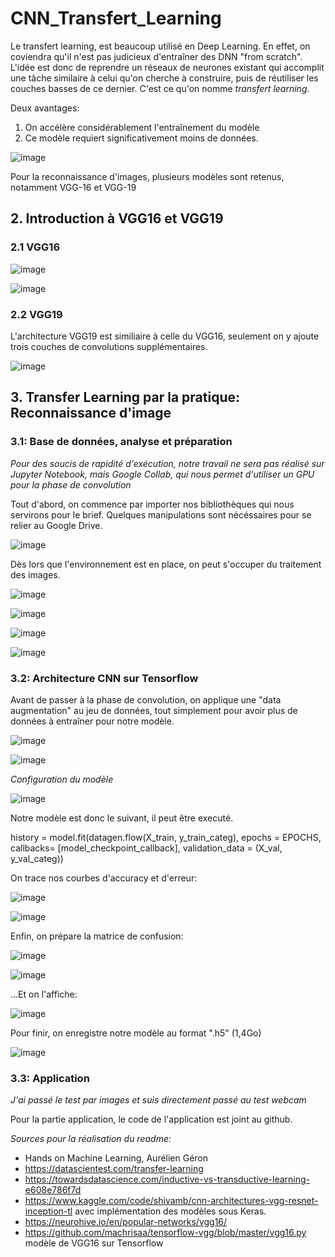 # CNN_Transfert_Learning

Le transfert learning, est beaucoup utilisé en Deep Learning. En effet, on coviendra qu'il n'est pas judicieux d'entraîner des DNN "from scratch". L'idée est donc de reprendre un réseaux de neurones existant qui accomplit une tâche similaire à celui qu'on cherche à construire, puis de réutiliser les couches basses de ce dernier. C'est ce qu'on nomme *transfert learning*. 

Deux avantages: 
1) On accélère considérablement l'entraînement du modèle
2) Ce modèle requiert significativement moins de données.

![image](https://user-images.githubusercontent.com/95342035/161541143-3c9b3d03-47d6-41b9-b106-e48a13bda003.png)


Pour la reconnaissance d'images, plusieurs modèles sont retenus, notamment VGG-16 et VGG-19

## 2. Introduction à VGG16 et VGG19

### 2.1 VGG16

![image](https://user-images.githubusercontent.com/95342035/160566489-02239abe-4b9f-41d6-a3bb-4726df12cd63.png)

![image](https://user-images.githubusercontent.com/95342035/160568131-79d60c2b-5699-4a14-94b4-8ae72bf48c2b.png)

### 2.2 VGG19

L'architecture VGG19 est similiaire à celle du VGG16, seulement on y ajoute trois couches de convolutions supplémentaires. 

![image](https://user-images.githubusercontent.com/95342035/160567091-00c6595d-463e-4df4-80b5-02087c75240c.png)

## 3. Transfer Learning par la pratique: Reconnaissance d'image

### 3.1: Base de données, analyse et préparation 
*Pour des soucis de rapidité d'exécution, notre travail ne sera pas réalisé sur Jupyter Notebook, mais Google Collab, qui nous permet d'utiliser un GPU pour la phase de convolution*

Tout d'abord, on commence par importer nos bibliothèques qui nous servirons pour le brief. Quelques manipulations sont nécéssaires pour se relier au Google Drive. 

![image](https://user-images.githubusercontent.com/95342035/161544312-db740942-9bc4-42d3-8328-3a8404bef86e.png)

Dès lors que l'environnement est en place, on peut s'occuper du traitement des images. 

![image](https://user-images.githubusercontent.com/95342035/161544527-1ab03d11-53db-4ec0-8dc0-f07df5c82789.png)

![image](https://user-images.githubusercontent.com/95342035/161544619-bec5752c-4a52-4ba6-ae5b-567b6bd5ea1a.png)

![image](https://user-images.githubusercontent.com/95342035/161544694-ccf78205-0d77-41dc-8695-1b0b9e8c1796.png)

![image](https://user-images.githubusercontent.com/95342035/161544788-1ac3dbaf-1ce9-432b-94bc-60397c0adc38.png)

### 3.2: Architecture CNN sur Tensorflow

Avant de passer à la phase de convolution, on applique une "data augmentation" au jeu de données, tout simplement pour avoir plus de données à entraîner pour notre modèle. 

![image](https://user-images.githubusercontent.com/95342035/161544861-2fb8316a-2dba-4ba3-b03a-76ee28179f17.png)

![image](https://user-images.githubusercontent.com/95342035/161545233-1f58b88c-330b-4d5b-b653-98b39165708b.png)

*Configuration du modèle*

![image](https://user-images.githubusercontent.com/95342035/161545347-3c3768b1-6fc3-4ed7-aed9-332b3f15d7a8.png)

Notre modèle est donc le suivant, il peut être executé. 

history = model.fit(datagen.flow(X_train, y_train_categ), epochs = EPOCHS, callbacks= [model_checkpoint_callback], validation_data = (X_val, y_val_categ))

On trace nos courbes d'accuracy et d'erreur: 

![image](https://user-images.githubusercontent.com/95342035/161545687-83f8f89e-365d-448a-9ba6-33820a2aff20.png)

![image](https://user-images.githubusercontent.com/95342035/161545738-d7dfb6ba-233e-4dc1-bc09-c499f7c9e3c7.png)

Enfin, on prépare la matrice de confusion: 

![image](https://user-images.githubusercontent.com/95342035/161545815-0965e522-8de4-4ab6-8694-57d6b4441a13.png)

![image](https://user-images.githubusercontent.com/95342035/161546495-a0ccb4c2-5eb8-449a-bee4-f50b10f9053d.png)


...Et on l'affiche: 

![image](https://user-images.githubusercontent.com/95342035/161545939-d24b3b52-96dd-4778-a89d-7e0f4aa4e107.png)

Pour finir, on enregistre notre modèle au format ".h5" (1,4Go)

![image](https://user-images.githubusercontent.com/95342035/161546052-a4ff5af8-114d-4ed3-a0d8-4734b9ebe8dd.png)


### 3.3: Application

*J'ai passé le test par images et suis directement passé au test webcam*

Pour la partie application, le code de l'application est joint au github. 


*Sources pour la réalisation du readme:*
- Hands on Machine Learning, Aurélien Géron
- https://datascientest.com/transfer-learning 
- https://towardsdatascience.com/inductive-vs-transductive-learning-e608e786f7d
- https://www.kaggle.com/code/shivamb/cnn-architectures-vgg-resnet-inception-tl avec implémentation des modèles sous Keras. 
- https://neurohive.io/en/popular-networks/vgg16/
- https://github.com/machrisaa/tensorflow-vgg/blob/master/vgg16.py modèle de VGG16 sur Tensorflow
